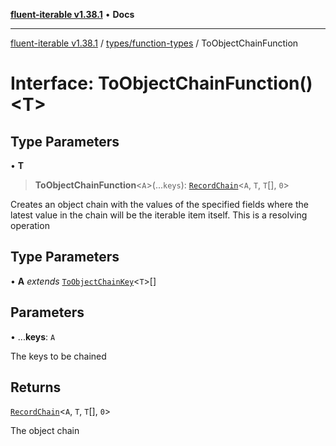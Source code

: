 [**fluent-iterable v1.38.1**](../../../README.md) • **Docs**

***

[fluent-iterable v1.38.1](../../../README.md) / [types/function-types](../README.md) / ToObjectChainFunction

# Interface: ToObjectChainFunction()\<T\>

## Type Parameters

• **T**

> **ToObjectChainFunction**\<`A`\>(...`keys`): [`RecordChain`](../type-aliases/RecordChain.md)\<`A`, `T`, `T`[], `0`\>

Creates an object chain with the values of the specified fields where the latest
value in the chain will be the iterable item itself. This is a resolving operation

## Type Parameters

• **A** *extends* [`ToObjectChainKey`](../type-aliases/ToObjectChainKey.md)\<`T`\>[]

## Parameters

• ...**keys**: `A`

The keys to be chained

## Returns

[`RecordChain`](../type-aliases/RecordChain.md)\<`A`, `T`, `T`[], `0`\>

The object chain
